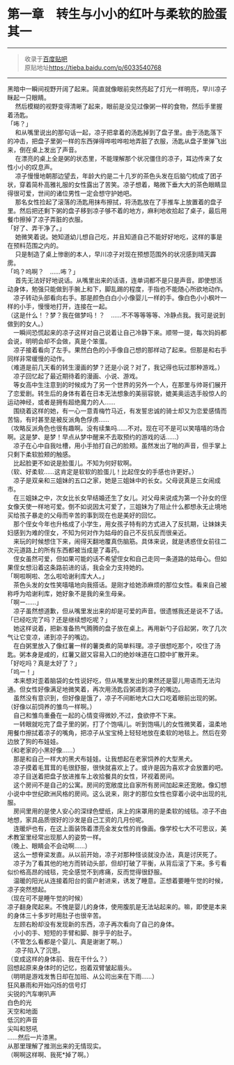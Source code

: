 # 第一章　转生与小小的红叶与柔软的脸蛋 其一

---

> 收录于[百度贴吧](https://tieba.baidu.com/f?kw=转生王子)  
> 原贴地址<https://tieba.baidu.com/p/6033540768>

---

黑暗中一瞬间视野开阔了起来。简直就像眼前突然亮起了灯光一样明亮，早川凉子眯起一只眼睛。  
　 然后模糊的视野变得清晰了起来，眼前是没见过像粥一样的食物，然后手里握着汤匙。  
「咘？」  
　 和从嘴里说出的那句话一起，凉子把拿着的汤匙掉到了盘子里。由于汤匙落下的冲击，把盘子里粥一样的东西弹得哗啦哗啦地弄脏了衣服，汤匙从盘子里弹飞出来，倒在桌上发出了声音。  
　 在漂亮的桌上全是粥的状态里，不能理解那个状况僵住的凉子，耳边传来了女性小小的叹息声。  
　 凉子慢慢地朝那边望去，年龄大约是二十几岁的茶色头发在后脑勺梳成了团子状，穿着简朴高雅礼服的女性露出了苦笑。凉子想着，略微下垂大大的茶色眼睛显得很可爱，世间的诸位男性一定会想守护她吧。  
　 那名女性捡起了滚落的汤匙用抹布擦拭，将汤匙放在了手推车上放置着的盘子里。然后把还剩下粥的盘子移到凉子够不着的地方，麻利地收拾起了桌子，最后用餐巾擦掉了凉子弄脏的衣服。  
「好了、弄干净了。」  
　 她微笑着说。她知道幼儿想自己吃，并且知道自己不能好好地吃，这样的事是在预料范围之内的。  
　 只是制造了桌上惨剧的本人，早川凉子对现在预想范围外的状况感到晴天霹雳。  
「呜？呜啊？　……咘？」  
　 首先无法好好地说话。从嘴里出来的话语，连单词都不是只是声音。即使想活动身体，勉强只能做到手腕上和下，脚乱踢的程度，手指也不能随心所欲地动作。  
　凉子转动头部看向右手。那是颜色白白小小像婴儿一样的手。像白色小小枫叶一样的小手，慢慢地打开，连接在一起。  
（这是什么！？梦？我在做梦吗！？　……不不等等等等、冷静点我。我可是说到做到的女人。）  
　一瞬间恐慌起来的凉子这样对自己说着让自己冷静下来。顺带一提，每次妈妈都会说，明明会却不会做，真是个笨蛋。  
　凉子接着看向了左手。果然白色的小手像自己想的那样动了起来。但那是和右手同样非常缓慢的动作。  
（难道是前几天看的转生漫画的梦？还是小说？对了，我记得也玩过那种游戏。）  
　凉子回忆起了最近期待着的漫画、小说、游戏。  
　等女高中生注意到的时候成为了另一个世界的另外一个人，在那里与帅哥们展开了恋爱剧。转生后的身体有着在日本无法想象的美丽容貌，媲美奥运选手般惊人的运动神经，或者是拥有超绝魔力的人……  
　围绕着这样的她，有一心一意青梅竹马近，有发誓忠诚的骑士却又为恋爱感情而苦恼，有时甚至是被反派角色俘虏……  
（攻略反派角色也很有趣啊。没有续集吗……不对。现在可不是可以笑嘻嘻的场合啊。这是梦、是梦！早点从梦中醒来不去取预约的游戏的话……）  
　凉子在心中自我吐槽，用小手拍打自己的脸颊。虽然发出了啪的声音，但手掌上只剩下柔软脸颊的触感。  
　比起脸更不如说是脸蛋儿。不知为何好软啊。  
（软、好柔软……这肯定是软软的脸蛋儿！比起侄女的手感也许更好。）  
　凉子是双亲和三姐妹的五口之家，她是三姐妹中的长女。父母说真是三女闹成市。  
　在三姐妹之中，次女比长女早结婚还生了女儿。对父母来说成为第一个孙女的侄女像天使一样地可爱。倒不如说因太可爱了，三姐妹为了阻止什么都想永无止境地买给孩子暴走的父母而辛苦的事到现在也是美好的回忆。  
　那个侄女今年也升格成了小学生，用女孩子特有的方式进入了反抗期，让妹妹夫妇感到为难的侄女，不知为何对作为姑母的自己不反抗反而很亲近。  
　来玩的时候想住下来，闹得天翻地覆真伤脑筋。具体来说，就是诱惑侄女前往二次元道路上的所有东西都被当成是了毒药。  
　侄女虽然可爱，但如果可能的话不希望侄女和自己走同一条道路的姑母心。但如果侄女想沿着这条路前进的话，我会全力支持她的。  
「啊啦啊啦、怎么啦哈谢利库大人。」  
　茶色头发的女性笑嘻嘻地向我搭话。是刚才给她添麻烦的那位女性。看来自己被称呼为哈谢利库，她好象不是我的亲生母亲。  
「啊ー……」  
　凉子虽然想道歉，但从嘴里发出来的却是可爱的声音。很遗憾我还是说不了话。  
「已经吃完了吗？还是继续想吃呢？」  
　她这样说着，把新准备热气腾腾的盘子放在桌上。再用新勺子舀起粥，吹了几次气让它变凉，递到凉子的嘴边。  
　在白粥里放入了像红薯一样的薯类煮的简单料理。凉子很想吃那个，咬住了汤匙。粥本身是咸的，红薯又甜又容易入口的绝妙味道在口腔中扩散开来。  
「好吃吗？真是太好了？」  
「呜ー！」  
　本来想对歪着脑袋的女性说好吃，但从嘴里发出的果然还是婴儿用语而无法沟通。但女性好像满足地微笑着，再次用汤匙舀粥递到凉子的嘴边。  
　虽然没有意识到，但好像是饿了，凉子不间断地大口大口吃着眼前出现的粥。  
（好像以前饲养的雏鸟一样啊。）  
　自己和雏鸟重叠在一起的心情变得微妙,不过，食欲停不下来。  
　一转眼就吃完了盘子里的粥，打了个饱嗝儿。听到饱嗝儿的女性微笑着，温柔地用餐巾擦拭着凉子的嘴角，把凉子从宝宝椅上轻轻地放在柔软的地毯上。然后在旁边放了狗的布娃娃。  
（和老家的小黑好像……）  
　那是和自己一样大的黑犬布娃娃。让我想起在老家饲养的大型黑犬。  
　凉子摸着毛茸茸的毛很舒服，很快就喜欢上了。或许是因为喜欢才会放置的吧。  
　凉子目送着把盘子放进推车上收拾餐具的女性，环视着房间。  
　这个房间不是自己的公寓。房间的宽敞度比自家所有房间加起来还宽敞。像幻想小说中中世纪欧洲风格的房间。这么说来，刚才的那位女性也穿着小说中出现的礼服。  
　房间里用的是使人安心的深绿色壁纸，床上的床罩用的是柔软的绒毯。凉子不由地想，家具品质很好的沙发是自己工资的几月份呢。  
　连暖炉也有，在这上面装饰着漂亮金发女性的肖像画。像学校七大不可思议，美术教室里经常出现那人的姿势一样。  
（晚上、眼睛会不会动啊……）  
　这么一想脊梁发直。从以前开始，凉子对那种怪谈就没办法，真是讨厌死了。  
　凉子为了看其他的地方而转动头部，但却打破了平衡，从背后滚了下来。多亏看似价格高昂的绒毯，完全感觉不到疼痛，反而觉得很舒服。  
　温暖的阳光从连接着阳台的窗户射进来，诱发了睡意。正想着要睡午觉的时候，凉子突然想起。  
（现在可不是睡午觉的时候）  
凉子翻身爬起来。不愧是婴儿的身体，使用腹肌是无法站起来的。嘛，即使是本来的身体三十多岁时用肚子也很辛苦。  
　左顾右盼却没有发现新的东西，凉子再次看向了自己的身体。  
　小小的手、短短的手臂和脚、胖乎乎的肚子。  
（不管怎么看都是个婴儿、真是谢谢了啊。）  
　 凉子陷入了沉思。  
（变成这样的身体前、我在干什么？）  
回想起原来身体时的记忆，抱着双臂皱起眉头。  
（明明是游戏发售日却在加班、从公司出来在下雨……）  
狂风暴雨和开始闪烁的信号灯  
尖锐的汽车喇叭声  
白色的光  
天空和地面  
低沉的声音  
尖叫和怒吼  
……然后一片漆黑。  
从那里理解了推测出来的无情现实。  
（啊啊这样啊、我死*掉了啊。）  